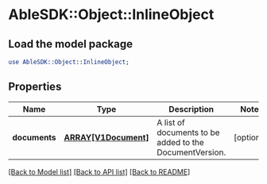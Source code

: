 # AbleSDK::Object::InlineObject

## Load the model package
```perl
use AbleSDK::Object::InlineObject;
```

## Properties
Name | Type | Description | Notes
------------ | ------------- | ------------- | -------------
**documents** | [**ARRAY[V1Document]**](V1Document.md) | A list of documents to be added to the DocumentVersion. | [optional] 

[[Back to Model list]](../README.md#documentation-for-models) [[Back to API list]](../README.md#documentation-for-api-endpoints) [[Back to README]](../README.md)


